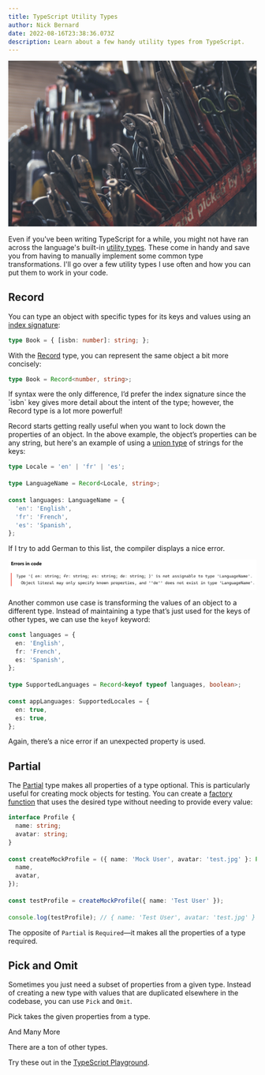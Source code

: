```yaml
---
title: TypeScript Utility Types
author: Nick Bernard
date: 2022-08-16T23:38:36.073Z
description: Learn about a few handy utility types from TypeScript.
---
```

![Tools on a workbench](tools.jpg "Tools on a workbench")

Even if you've been writing TypeScript for a while, you might not have ran across the language's built-in [utility types](https://www.typescriptlang.org/docs/handbook/utility-types.html). These come in handy and save you from having to manually implement some common type transformations. I'll go over a few utility types I use often and how you can put them to work in your code.

## Record

You can type an object with specific types for its keys and values using an [index signature](https://www.typescriptlang.org/docs/handbook/2/objects.html#index-signatures):

```typescript
type Book = { [isbn: number]: string; };
```

With the [Record](https://www.typescriptlang.org/docs/handbook/utility-types.html#recordkeys-type) type, you can represent the same object a bit more concisely:

```typescript
type Book = Record<number, string>;
```

If syntax were the only difference, I’d prefer the index signature since the \`isbn\` key gives more detail about the intent of the type; however, the Record type is a lot more powerful!

Record starts getting really useful when you want to lock down the properties of an object. In the above example, the object’s properties can be any string, but here's an example of using a [union type](https://www.typescriptlang.org/docs/handbook/typescript-in-5-minutes-func.html#unions) of strings for the keys:

```typescript
type Locale = 'en' | 'fr' | 'es';

type LanguageName = Record<Locale, string>;

const languages: LanguageName = {
  'en': 'English',
  'fr': 'French',
  'es': 'Spanish',
};
```

If I try to add German to this list, the compiler displays a nice error.

![TypeScript compile error.](screen-shot-2022-08-16-at-5.29.58-pm.png "Error")

Another common use case is transforming the values of an object to a different type. Instead of maintaining a type that’s just used for the keys of other types, we can use the `keyof` keyword:

```typescript
const languages = {
  en: 'English',
  fr: 'French',
  es: 'Spanish',
};

type SupportedLanguages = Record<keyof typeof languages, boolean>;

const appLanguages: SupportedLocales = {
  en: true,
  es: true,
};
```

Again, there’s a nice error if an unexpected property is used.

## Partial

The [Partial](https://www.typescriptlang.org/docs/handbook/utility-types.html#partialtype) type makes all properties of a type optional. This is particularly useful for creating mock objects for testing. You can create a [factory function](https://medium.com/javascript-scene/javascript-factory-functions-with-es6-4d224591a8b1) that uses the desired type without needing to provide every value:

```typescript
interface Profile {
  name: string;
  avatar: string;
}

const createMockProfile = ({ name: 'Mock User', avatar: 'test.jpg' }: Partial<Profile>): Profile => ({
  name,
  avatar,
});

const testProfile = createMockProfile({ name: 'Test User' }); 

console.log(testProfile); // { name: 'Test User', avatar: 'test.jpg' }
```

The opposite of `Partial` is `Required`—it makes all the properties of a type required. 

## Pick and Omit

Sometimes you just need a subset of properties from a given type. Instead of creating a new type with values that are duplicated elsewhere in the codebase, you can use `Pick` and `Omit`.

P﻿ick takes the given properties from a type. 

A﻿nd Many More



T﻿here are a ton of other types.

Try these out in the [TypeScript Playground](https://www.typescriptlang.org/play?strictNullChecks=true&q=171#example/built-in-utility-types).